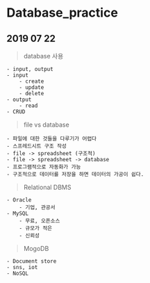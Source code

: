 # Database_practice

## 2019 07 22
> database 사용

    - input, output
    - input
        - create
        - update
        - delete
    - output
        - read
    - CRUD

> file vs database

    - 파일에 대한 것들을 다루기가 어렵다
    - 스프레드시트 구조 작성
    - file -> spreadsheet (구조적)
    - file -> spreadsheet -> database
    - 프로그램적으로 자동화가 가능
    - 구조적으로 데이터를 저장을 하면 데이터의 가공이 쉽다.
    
> Relational DBMS

    - Oracle
        - 기업, 관공서
    - MySQL
        - 무료, 오픈소스
        - 규모가 적은
        - 신뢰성
        
> MogoDB

    - Document store
    - sns, iot
    - NoSQL